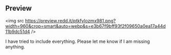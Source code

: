 ## Preview
<img src https://preview.redd.it/ptkfylozmx981.png?width=960&crop=smart&auto=webp&s=e3b67f9bff93f2f09650a0ea17a44d11b9dc51d4 />

I have tried to include everything. Please let me know if I am missing anything.
